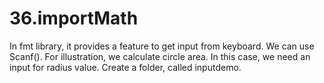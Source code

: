 # 36.importMath
In fmt library, it provides a feature to get input from keyboard. We can use Scanf(). For illustration, we calculate circle area. In this case, we need an input for radius value. Create a folder, called inputdemo.
